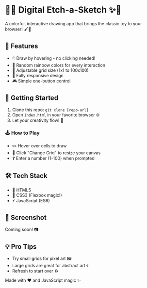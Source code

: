 # 🎨✨ Digital Etch-a-Sketch ✨🎨

A colorful, interactive drawing app that brings the classic toy to your browser! 🖌️🌈

## 🚀 Features

- 🖱️ Draw by hovering - no clicking needed!
- 🎲 Random rainbow colors for every interaction
- 🔢 Adjustable grid size (1x1 to 100x100)
- 📱 Fully responsive design
- 🎮 Simple one-button control

## 🏁 Getting Started

1. Clone this repo: `git clone [repo-url]`
2. Open `index.html` in your favorite browser 🌐
3. Let your creativity flow! 🎨

### 🕹️ How to Play
- ✏️ Hover over cells to draw
- 🔄 Click "Change Grid" to resize your canvas
- ❓ Enter a number (1-100) when prompted

## 🛠️ Tech Stack
- 🌈 HTML5
- 🎨 CSS3 (Flexbox magic!)
- ⚡ JavaScript (ES6)

## 📸 Screenshot
Coming soon! 📷

## 💡 Pro Tips
- Try small grids for pixel art 🖼️
- Large grids are great for abstract art 🌀
- Refresh to start over ♻️

Made with ❤️ and JavaScript magic ✨
